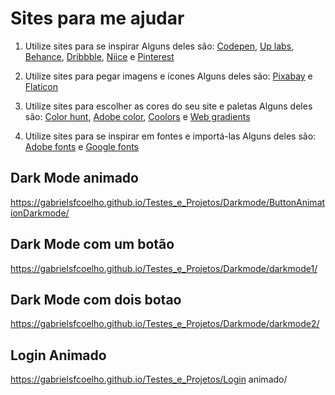 
# Sites para me ajudar

1. Utilize sites para se inspirar
Alguns deles são: [Codepen](https://codepen.io/), [Up labs](https://www.uplabs.com/search?q=portfolio), [Behance](https://www.behance.net), [Dribbble](https://dribbble.com), [Niice](https://niice.co) e [Pinterest](https://br.pinterest.com)

2. Utilize sites para pegar imagens e ícones
Alguns deles são: [Pixabay](https://pixabay.com/pt/) e [Flaticon](https://www.flaticon.com/)

3. Utilize sites para escolher as cores do seu site e paletas
Alguns deles são: [Color hunt](https://colorhunt.co/), [Adobe color](https://color.adobe.com/pt/create), [Coolors](https://coolors.co/) e [Web gradients](https://webgradients.com/)

4. Utilize sites para se inspirar em fontes e importá-las
Alguns deles são: [Adobe fonts](https://fonts.adobe.com) e [Google fonts](https://fonts.google.com/)



## Dark Mode animado
https://gabrielsfcoelho.github.io/Testes_e_Projetos/Darkmode/ButtonAnimationDarkmode/
## Dark Mode com um botão
https://gabrielsfcoelho.github.io/Testes_e_Projetos/Darkmode/darkmode1/
## Dark Mode com dois botao 
https://gabrielsfcoelho.github.io/Testes_e_Projetos/Darkmode/darkmode2/
## Login Animado
https://gabrielsfcoelho.github.io/Testes_e_Projetos/Login animado/
